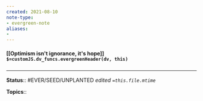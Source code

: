 ```yaml
---
created: 2021-08-10
note-type: 
- evergreen-note
aliases:
- 
---
```


#### [[Optimism isn't ignorance, it's hope]] `$=customJS.dv_funcs.evergreenHeader(dv, this)`



### <hr class="footnote"/>

**Status**:: #EVER/SEED/UNPLANTED 
*edited `=this.file.mtime`*

**Topics**:: 
	
